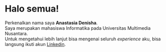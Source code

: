 # Halo semua!

Perkenalkan nama saya **Anastasia Denisha**.\
Saya merupakan mahasiswa Informatika pada Universitas Multimedia Nusantara.\
Untuk mengetahui lebih lanjut bisa mengenai seluruh *experience* aku, bisa langsung ikuti akun [Linkedin](https://www.linkedin.com/in/anastasia-denisha).

<!--
**anasden26/anasden26** is a ✨ _special_ ✨ repository because its `README.md` (this file) appears on your GitHub profile.

Here are some ideas to get you started:

- 🔭 I’m currently working on ...
- 🌱 I’m currently learning ...
- 👯 I’m looking to collaborate on ...
- 🤔 I’m looking for help with ...
- 💬 Ask me about ...
- 📫 How to reach me: ...
- 😄 Pronouns: ...
- ⚡ Fun fact: ...
-->
